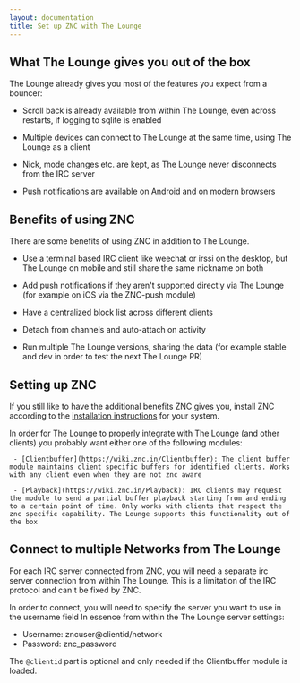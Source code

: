 ```yaml
---
layout: documentation
title: Set up ZNC with The Lounge
---
```


## What The Lounge gives you out of the box
The Lounge already gives you most of the features you expect from a bouncer:

- Scroll back is already available from within The Lounge, even across restarts, if logging to sqlite is enabled

- Multiple devices can connect to The Lounge at the same time, using The Lounge as a client

- Nick, mode changes etc. are kept, as The Lounge never disconnects from the IRC server

- Push notifications are available on Android and on modern browsers

## Benefits of using ZNC
There are some benefits of using ZNC in addition to The Lounge.

- Use a terminal based IRC client like weechat or irssi on the desktop, but The Lounge on mobile and still share the same nickname on both

- Add push notifications if they aren't supported directly via The Lounge (for example on iOS via the ZNC-push module)

- Have a centralized block list across different clients

- Detach from channels and auto-attach on activity

- Run multiple The Lounge versions, sharing the data (for example stable and dev in order to test the next The Lounge PR)

## Setting up ZNC
If you still like to have the additional benefits ZNC gives you, install ZNC according to the [installation instructions](https://wiki.ZNC.in/Installation) for your system.

In order for The Lounge to properly integrate with The Lounge (and other clients) you probably want either one of the following modules:

     - [Clientbuffer](https://wiki.znc.in/Clientbuffer): The client buffer module maintains client specific buffers for identified clients. Works with any client even when they are not znc aware

     - [Playback](https://wiki.znc.in/Playback): IRC clients may request the module to send a partial buffer playback starting from and ending to a certain point of time. Only works with clients that respect the znc specific capability. The Lounge supports this functionality out of the box

## Connect to multiple Networks from The Lounge
For each IRC server connected from ZNC, you will need a separate irc server connection from within The Lounge.
This is a limitation of the IRC protocol and can't be fixed by ZNC.

In order to connect, you will need to specify the server you want to use in the username field
In essence from within the The Lounge server settings:
 - Username: zncuser@clientid/network
 - Password: znc_password

The `@clientid` part is optional and only needed if the Clientbuffer module is loaded.
